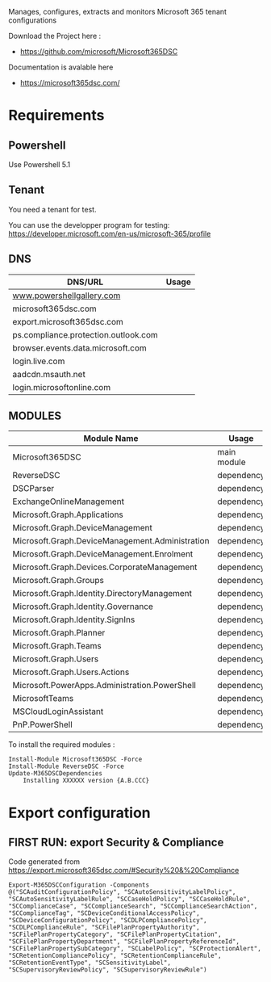 Manages, configures, extracts and monitors Microsoft 365 tenant configurations

Download the Project here : 
- https://github.com/microsoft/Microsoft365DSC

Documentation is avalable here
- https://microsoft365dsc.com/

# Requirements

## Powershell
Use Powershell 5.1

## Tenant 

You need a tenant for test.

You can use the developper program for testing: https://developer.microsoft.com/en-us/microsoft-365/profile

## DNS 

| DNS/URL | Usage  |
|---|---|
| www.powershellgallery.com  |   |
| microsoft365dsc.com |   |
| export.microsoft365dsc.com |   |
| ps.compliance.protection.outlook.com |   |
| browser.events.data.microsoft.com |   |
| login.live.com |   |
| aadcdn.msauth.net |   |
| login.microsoftonline.com |   |

## MODULES

| Module Name | Usage  |
|---|---|
| Microsoft365DSC  |  main module |
| ReverseDSC | dependency |
| DSCParser | dependency |
| ExchangeOnlineManagement | dependency |
| Microsoft.Graph.Applications | dependency |
| Microsoft.Graph.DeviceManagement | dependency |
| Microsoft.Graph.DeviceManagement.Administration | dependency |
| Microsoft.Graph.DeviceManagement.Enrolment | dependency |
| Microsoft.Graph.Devices.CorporateManagement | dependency |
| Microsoft.Graph.Groups | dependency |
| Microsoft.Graph.Identity.DirectoryManagement | dependency |
| Microsoft.Graph.Identity.Governance | dependency |
| Microsoft.Graph.Identity.SignIns | dependency |
| Microsoft.Graph.Planner | dependency |
| Microsoft.Graph.Teams | dependency |
| Microsoft.Graph.Users | dependency |
| Microsoft.Graph.Users.Actions | dependency |
| Microsoft.PowerApps.Administration.PowerShell | dependency |
| MicrosoftTeams | dependency |
| MSCloudLoginAssistant | dependency |
| PnP.PowerShell | dependency |

To install the required modules :
```
Install-Module Microsoft365DSC -Force
Install-Module ReverseDSC -Force
Update-M365DSCDependencies
    Installing XXXXXX version {A.B.CCC}
```

# Export configuration

## FIRST RUN: export Security & Compliance
Code generated from https://export.microsoft365dsc.com/#Security%20&%20Compliance

```
Export-M365DSCConfiguration -Components @("SCAuditConfigurationPolicy", "SCAutoSensitivityLabelPolicy", "SCAutoSensitivityLabelRule", "SCCaseHoldPolicy", "SCCaseHoldRule", "SCComplianceCase", "SCComplianceSearch", "SCComplianceSearchAction", "SCComplianceTag", "SCDeviceConditionalAccessPolicy", "SCDeviceConfigurationPolicy", "SCDLPCompliancePolicy", "SCDLPComplianceRule", "SCFilePlanPropertyAuthority", "SCFilePlanPropertyCategory", "SCFilePlanPropertyCitation", "SCFilePlanPropertyDepartment", "SCFilePlanPropertyReferenceId", "SCFilePlanPropertySubCategory", "SCLabelPolicy", "SCProtectionAlert", "SCRetentionCompliancePolicy", "SCRetentionComplianceRule", "SCRetentionEventType", "SCSensitivityLabel", "SCSupervisoryReviewPolicy", "SCSupervisoryReviewRule")
```